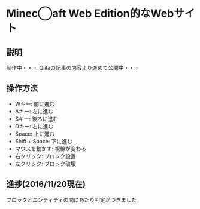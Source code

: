 # Minec◯aft Web Edition的なWebサイト

## 説明
制作中・・・
Qiitaの記事の内容より進めて公開中・・・

## 操作方法

- Wキー: 前に進む
- Aキー: 左に進む
- Sキー: 後ろに進む
- Dキー: 右に進む
- Space: 上に進む
- Shift + Space: 下に進む
- マウスを動かす: 視線が変わる
- 右クリック: ブロック設置
- 左クリック: ブロック破壊

## 進捗(2016/11/20現在)
ブロックとエンティティの間にあたり判定がつきました
